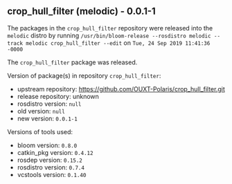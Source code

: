 ## crop_hull_filter (melodic) - 0.0.1-1

The packages in the `crop_hull_filter` repository were released into the `melodic` distro by running `/usr/bin/bloom-release --rosdistro melodic --track melodic crop_hull_filter --edit` on `Tue, 24 Sep 2019 11:41:36 -0000`

The `crop_hull_filter` package was released.

Version of package(s) in repository `crop_hull_filter`:

- upstream repository: https://github.com/OUXT-Polaris/crop_hull_filter.git
- release repository: unknown
- rosdistro version: `null`
- old version: `null`
- new version: `0.0.1-1`

Versions of tools used:

- bloom version: `0.8.0`
- catkin_pkg version: `0.4.12`
- rosdep version: `0.15.2`
- rosdistro version: `0.7.4`
- vcstools version: `0.1.40`


